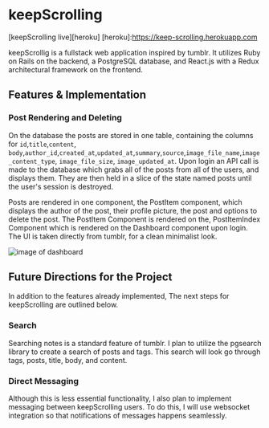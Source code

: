 # keepScrolling

[keepScrolling live][heroku]
[heroku]:https://keep-scrolling.herokuapp.com

keepScrollig is a fullstack web application inspired by tumblr. It utilizes Ruby on Rails on the backend, a PostgreSQL database, and React.js with a Redux architectural framework on the frontend.  

## Features & Implementation

### Post Rendering and Deleting
  On the database the posts are stored in one table, containing the columns for `id`,`title`,`content`,
`body`,`author_id`,`created_at`,`updated_at`,`summary`,`source`,`image_file_name`,`image_content_type`,
`image_file_size`, `image_updated_at`. Upon login  an API call is made to the database which grabs all of the posts from all of the users, and displays them. They are then held in a slice of the state named posts until the user's session is destroyed.

Posts are rendered in one component, the PostItem component, which displays the author of the post, their profile picture, the post and options to delete the post. The PostItem Component is rendered on the, PostItemIndex Component which is rendered on the Dashboard component upon login. The UI is taken directly from tumblr, for a clean minimalist look.

![image of dashboard](/docs/wireframes/loggedInDash.png)

## Future Directions for the Project
In addition to the features already implemented, The next steps for keepScrolling are outlined below.

### Search

Searching notes is a standard feature of tumblr.  I plan to utilize the pgsearch library to create a search of posts and tags.  This search will look go through tags, posts, title, body, and content.  

### Direct Messaging

Although this is less essential functionality, I also plan to implement messaging between keepScrolling users.  To do this, I will use websocket integration so that notifications of messages happens seamlessly.
